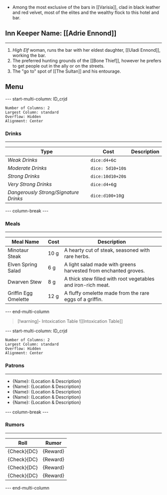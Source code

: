 - Among the most exclusive of the bars in [[Varisia]], clad in black leather and red velvet, most of the elites and the wealthy flock to this hotel and bar.

## Inn Keeper Name:  [[Adrie Ennond]]
---
1. *High Elf* woman, runs the bar with her eldest daughter, [[Uladi Ennond]], working the bar.
2. The preferred hunting grounds of the [[Bone Thief]], however he prefers to get people out in the ally or on the streets.
3. The "go to" spot of [[The Sultan]] and his entourage.

## Menu
--- start-multi-column: ID_crjd
```column-settings
Number of Columns: 2
Largest Column: standard
Overflow: Hidden
Alignment: Center
```

### Drinks
---

| **Type**                              | **Cost**         | **Description** |
| ------------------------------------- | ---------------- | --------------- |
| *Weak Drinks*                         | `dice:d4+6`c     |                 |
| *Moderate Drinks*                     | `dice: 5d10+10`s |                 |
| *Strong Drinks*                       | `dice:10d10+20`s |                 |
| *Very Strong Drinks*                  | `dice:d4+6`g     |                 |
| *Dangerously Strong/Signature Drinks* | `dice:d100+10`g  |                 |

--- column-break ---
### Meals
---

| **Meal Name**        | **Cost** | **Description**                                                 |
| -------------------- | -------- | --------------------------------------------------------------- |
| Minotaur Steak       | 10 g     | A hearty cut of steak, seasoned with rare herbs.                |
| Elven Spring Salad   | 6 g      | A light salad made with greens harvested from enchanted groves. |
| Dwarven Stew         | 8 g      | A thick stew filled with root vegetables and iron-rich meat.    |
| Griffin Egg Omelette | 12 g     | A fluffy omelette made from the rare eggs of a griffin.         |

--- end-multi-column
>[!warning]- Intoxication Table
>![[Intoxication Table]]

--- start-multi-column: ID_crjd
```column-settings
Number of Columns: 2
Largest Column: standard
Overflow: Hidden
Alignment: Center
```

### Patrons
---
- {Name}: {Location & Description}
- {Name}: {Location & Description}
- {Name}: {Location & Description}
- {Name}: {Location & Description}
- {Name}: {Location & Description}

--- column-break ---
### Rumors
---

| **Roll**    | **Rumor** |
| ----------- | --------- |
| {Check}{DC} | {Reward}  |
| {Check}{DC} | {Reward}  |
| {Check}{DC} | {Reward}  |
| {Check}{DC} | {Reward}  |

--- end-multi-column

